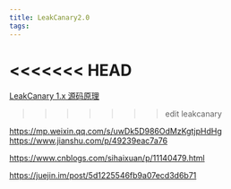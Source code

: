 ```yaml
---
title: LeakCanary2.0
tags:
---
```




<<<<<<< HEAD
=======
[LeakCanary 1.x 源码原理](https://mp.weixin.qq.com/s/idjFaJsLpVLw52RSYHA_Vg)
>>>>>>> edit leakcanary

https://mp.weixin.qq.com/s/uwDk5D986OdMzKgtjpHdHg
https://www.jianshu.com/p/49239eac7a76

https://www.cnblogs.com/sihaixuan/p/11140479.html


https://juejin.im/post/5d1225546fb9a07ecd3d6b71